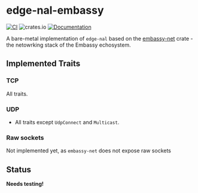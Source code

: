 # edge-nal-embassy

[![CI](https://github.com/ivmarkov/edge-net/actions/workflows/ci.yml/badge.svg)](https://github.com/ivmarkov/edge-net/actions/workflows/ci.yml)
![crates.io](https://img.shields.io/crates/v/edge-net.svg)
[![Documentation](https://docs.rs/edge-net/badge.svg)](https://docs.rs/edge-net)

A bare-metal implementation of `edge-nal` based on the [embassy-net](https://crates.io/crates/embassy-net) crate - the netowrking stack of the Embassy echosystem.

## Implemented Traits

### TCP

All traits.

### UDP

* All traits except `UdpConnect` and `Multicast`.

### Raw sockets

Not implemented yet, as `embassy-net` does not expose raw sockets

## Status

**Needs testing!**
